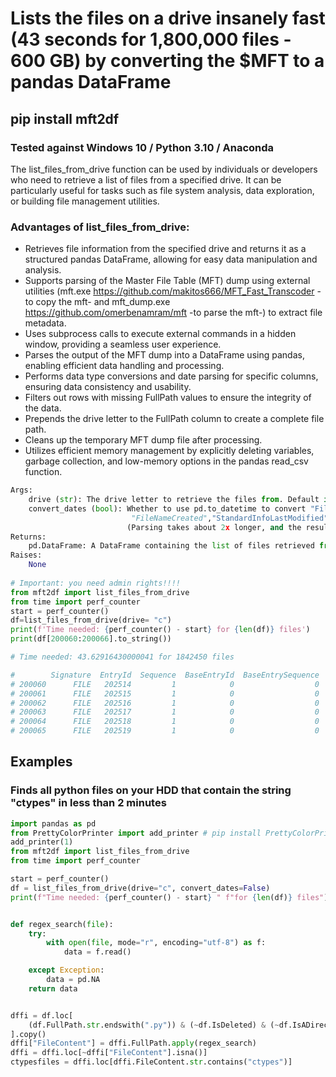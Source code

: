 # Lists the files on a drive insanely fast (43 seconds for 1,800,000 files - 600 GB) by converting the $MFT to a pandas DataFrame 

## pip install mft2df

### Tested against Windows 10 / Python 3.10 / Anaconda 


The list_files_from_drive function can be used by individuals or developers who need to retrieve a 
list of files from a specified drive. 
It can be particularly useful for tasks such as file system analysis, data exploration, or building file management utilities.

### Advantages of list_files_from_drive:

- Retrieves file information from the specified drive and returns it as a structured pandas DataFrame, allowing for easy data manipulation and analysis.
- Supports parsing of the Master File Table (MFT) dump using external utilities (mft.exe https://github.com/makitos666/MFT_Fast_Transcoder -to copy the mft-  and mft_dump.exe https://github.com/omerbenamram/mft -to parse the mft-) to extract file metadata.
- Uses subprocess calls to execute external commands in a hidden window, providing a seamless user experience.
- Parses the output of the MFT dump into a DataFrame using pandas, enabling efficient data handling and processing.
- Performs data type conversions and date parsing for specific columns, ensuring data consistency and usability.
- Filters out rows with missing FullPath values to ensure the integrity of the data.
- Prepends the drive letter to the FullPath column to create a complete file path.
- Cleans up the temporary MFT dump file after processing.
- Utilizes efficient memory management by explicitly deleting variables, garbage collection, and low-memory options in the pandas read_csv function.


```python
Args:
    drive (str): The drive letter to retrieve the files from. Default is "c".
    convert_dates (bool): Whether to use pd.to_datetime to convert "FileNameLastModified", "FileNameLastAccess",
                           "FileNameCreated","StandardInfoLastModified","StandardInfoLastAccess","StandardInfoCreated"
                          (Parsing takes about 2x longer, and the resulting DataFrame is about 30% bigger)
Returns:
    pd.DataFrame: A DataFrame containing the list of files retrieved from the drive.
Raises:
    None
    
# Important: you need admin rights!!!!
from mft2df import list_files_from_drive
from time import perf_counter
start = perf_counter()
df=list_files_from_drive(drive= "c")
print(f'Time needed: {perf_counter() - start} for {len(df)} files')
print(df[200060:200066].to_string())

# Time needed: 43.62916430000041 for 1842450 files

#        Signature  EntryId  Sequence  BaseEntryId  BaseEntrySequence  HardLinkCount      Flags  UsedEntrySize  TotalEntrySize  FileSize  IsADirectory  IsDeleted  HasAlternateDataStreams StandardInfoFlags     StandardInfoLastModified       StandardInfoLastAccess          StandardInfoCreated           FileNameFlags         FileNameLastModified           FileNameLastAccess              FileNameCreated                                                                                                                     FullPath
# 200060      FILE   202514         1            0                  0              2  ALLOCATED            672            1024       211         False      False                    False           (empty)  2020-03-04T10:38:59.012552Z  2020-03-04T10:38:59.012552Z  2020-03-04T10:39:00.779040Z  FILE_ATTRIBUTE_ARCHIVE  2020-03-04T10:38:59.012552Z  2020-03-04T10:38:59.012552Z  2020-03-04T10:38:59.012552Z  c:\Windows\WinSxS\Manifests\amd64_bthmtpenum.inf-languagepack_31bf3856ad364e35_10.0.18362.1_de-de_710d1caf8aa9bb19.manifest
# 200061      FILE   202515         1            0                  0              2  ALLOCATED            664            1024       208         False      False                    False           (empty)  2020-03-04T10:38:59.022586Z  2020-03-04T10:38:59.022586Z  2020-03-04T10:39:00.779040Z  FILE_ATTRIBUTE_ARCHIVE  2020-03-04T10:38:59.022586Z  2020-03-04T10:38:59.022586Z  2020-03-04T10:38:59.022586Z       c:\Windows\WinSxS\Manifests\amd64_c_wpd.inf-languagepack_31bf3856ad364e35_10.0.18362.1_de-de_a4c4bcf7ec41f07e.manifest
# 200062      FILE   202516         1            0                  0              2  ALLOCATED            672            1024       207         False      False                    False           (empty)  2020-03-04T10:38:59.032170Z  2020-03-04T10:38:59.032170Z  2020-03-04T10:39:00.779040Z  FILE_ATTRIBUTE_ARCHIVE  2020-03-04T10:38:59.032170Z  2020-03-04T10:38:59.032170Z  2020-03-04T10:38:59.022586Z     c:\Windows\WinSxS\Manifests\amd64_wpdcomp.inf-languagepack_31bf3856ad364e35_10.0.18362.1_de-de_78d37c0df7225559.manifest
# 200063      FILE   202517         1            0                  0              2  ALLOCATED            664            1024       207         False      False                    False           (empty)  2020-03-04T10:38:59.032699Z  2020-03-04T10:38:59.032699Z  2020-03-04T10:39:00.794664Z  FILE_ATTRIBUTE_ARCHIVE  2020-03-04T10:38:59.032699Z  2020-03-04T10:38:59.032699Z  2020-03-04T10:38:59.032699Z       c:\Windows\WinSxS\Manifests\amd64_wpdfs.inf-languagepack_31bf3856ad364e35_10.0.18362.1_de-de_a09f098927b0c6b9.manifest
# 200064      FILE   202518         1            0                  0              2  ALLOCATED            664            1024       208         False      False                    False           (empty)  2020-03-04T10:38:59.042535Z  2020-03-04T10:38:59.042535Z  2020-03-04T10:39:00.794664Z  FILE_ATTRIBUTE_ARCHIVE  2020-03-04T10:38:59.042535Z  2020-03-04T10:38:59.042535Z  2020-03-04T10:38:59.032699Z      c:\Windows\WinSxS\Manifests\amd64_wpdmtp.inf-languagepack_31bf3856ad364e35_10.0.18362.1_de-de_13d74fb245acf719.manifest
# 200065      FILE   202519         1            0                  0              2  ALLOCATED            672            1024       211         False      False                    False           (empty)  2020-03-04T10:38:59.042535Z  2020-03-04T10:38:59.042535Z  2020-03-04T10:39:00.794664Z  FILE_ATTRIBUTE_ARCHIVE  2020-03-04T10:38:59.042535Z  2020-03-04T10:38:59.042535Z  2020-03-04T10:38:59.042535Z    c:\Windows\WinSxS\Manifests\amd64_wpdmtphw.inf-languagepack_31bf3856ad364e35_10.0.18362.1_de-de_52e461d8f91111b2.manifest

```

## Examples

### Finds all python files on your HDD that contain the string "ctypes" in less than 2 minutes

```python
import pandas as pd
from PrettyColorPrinter import add_printer # pip install PrettyColorPrinter
add_printer(1)
from mft2df import list_files_from_drive
from time import perf_counter

start = perf_counter()
df = list_files_from_drive(drive="c", convert_dates=False)
print(f"Time needed: {perf_counter() - start} " f"for {len(df)} files")


def regex_search(file):
    try:
        with open(file, mode="r", encoding="utf-8") as f:
            data = f.read()

    except Exception:
        data = pd.NA
    return data


dffi = df.loc[
    (df.FullPath.str.endswith(".py")) & (~df.IsDeleted) & (~df.IsADirectory)
].copy()
dffi["FileContent"] = dffi.FullPath.apply(regex_search)
dffi = dffi.loc[~dffi["FileContent"].isna()]
ctypesfiles = dffi.loc[dffi.FileContent.str.contains("ctypes")]
```

